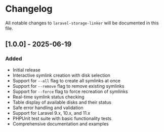 # Changelog

All notable changes to `laravel-storage-linker` will be documented in this file.

## [1.0.0] - 2025-06-19

### Added
- Initial release
- Interactive symlink creation with disk selection
- Support for `--all` flag to create all symlinks at once
- Support for `--remove` flag to remove existing symlinks
- Support for `--force` flag to force recreation of symlinks
- Real-time symlink status checking
- Table display of available disks and their status
- Safe error handling and validation
- Support for Laravel 9.x, 10.x, and 11.x
- PHPUnit test suite with basic functionality tests
- Comprehensive documentation and examples
